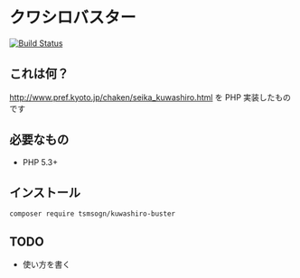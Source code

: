 # クワシロバスター

[![Build Status](https://travis-ci.org/tsmsogn/KuwashiroBuster.svg?branch=master)](https://travis-ci.org/tsmsogn/KuwashiroBuster)

## これは何？

http://www.pref.kyoto.jp/chaken/seika_kuwashiro.html を PHP 実装したものです

## 必要なもの

- PHP 5.3+

## インストール

```shell
composer require tsmsogn/kuwashiro-buster
```

## TODO

- 使い方を書く

